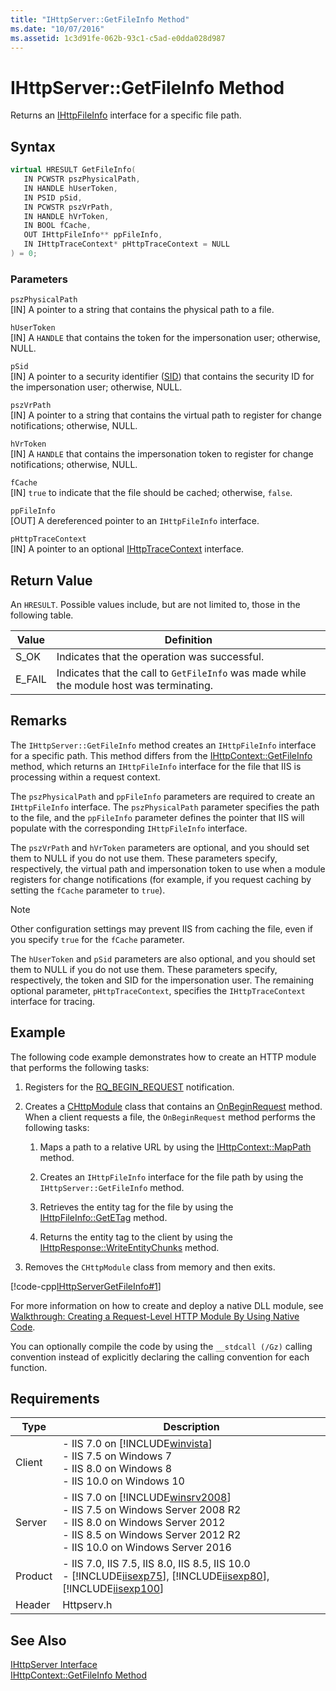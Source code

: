 ```yaml
---
title: "IHttpServer::GetFileInfo Method"
ms.date: "10/07/2016"
ms.assetid: 1c3d91fe-062b-93c1-c5ad-e0dda028d987
---
```

# IHttpServer::GetFileInfo Method
Returns an [IHttpFileInfo](../../web-development-reference/native-code-api-reference/ihttpfileinfo-interface.md) interface for a specific file path.  
  
## Syntax  
  
```cpp  
virtual HRESULT GetFileInfo(  
   IN PCWSTR pszPhysicalPath,  
   IN HANDLE hUserToken,  
   IN PSID pSid,  
   IN PCWSTR pszVrPath,  
   IN HANDLE hVrToken,  
   IN BOOL fCache,  
   OUT IHttpFileInfo** ppFileInfo,  
   IN IHttpTraceContext* pHttpTraceContext = NULL  
) = 0;  
```  
  
### Parameters  
 `pszPhysicalPath`  
 [IN] A pointer to a string that contains the physical path to a file.  
  
 `hUserToken`  
 [IN] A `HANDLE` that contains the token for the impersonation user; otherwise, NULL.  
  
 `pSid`  
 [IN] A pointer to a security identifier ([SID](https://go.microsoft.com/fwlink/?LinkId=63529)) that contains the security ID for the impersonation user; otherwise, NULL.  
  
 `pszVrPath`  
 [IN] A pointer to a string that contains the virtual path to register for change notifications; otherwise, NULL.  
  
 `hVrToken`  
 [IN] A `HANDLE` that contains the impersonation token to register for change notifications; otherwise, NULL.  
  
 `fCache`  
 [IN] `true` to indicate that the file should be cached; otherwise, `false`.  
  
 `ppFileInfo`  
 [OUT] A dereferenced pointer to an `IHttpFileInfo` interface.  
  
 `pHttpTraceContext`  
 [IN] A pointer to an optional [IHttpTraceContext](../../web-development-reference/native-code-api-reference/ihttptracecontext-interface.md) interface.  
  
## Return Value  
 An `HRESULT`. Possible values include, but are not limited to, those in the following table.  
  
|Value|Definition|  
|-----------|----------------|  
|S_OK|Indicates that the operation was successful.|  
|E_FAIL|Indicates that the call to `GetFileInfo` was made while the module host was terminating.|  
  
## Remarks  
 The `IHttpServer::GetFileInfo` method creates an `IHttpFileInfo` interface for a specific path. This method differs from the [IHttpContext::GetFileInfo](../../web-development-reference/native-code-api-reference/ihttpcontext-getfileinfo-method.md) method, which returns an `IHttpFileInfo` interface for the file that IIS is processing within a request context.  
  
 The `pszPhysicalPath` and `ppFileInfo` parameters are required to create an `IHttpFileInfo` interface. The `pszPhysicalPath` parameter specifies the path to the file, and the `ppFileInfo` parameter defines the pointer that IIS will populate with the corresponding `IHttpFileInfo` interface.  
  
 The `pszVrPath` and `hVrToken` parameters are optional, and you should set them to NULL if you do not use them. These parameters specify, respectively, the virtual path and impersonation token to use when a module registers for change notifications (for example, if you request caching by setting the `fCache` parameter to `true`).  
  
> [!NOTE]
>  Other configuration settings may prevent IIS from caching the file, even if you specify `true` for the `fCache` parameter.  
  
 The `hUserToken` and `pSid` parameters are also optional, and you should set them to NULL if you do not use them. These parameters specify, respectively, the token and SID for the impersonation user. The remaining optional parameter, `pHttpTraceContext`, specifies the `IHttpTraceContext` interface for tracing.  
  
## Example  
 The following code example demonstrates how to create an HTTP module that performs the following tasks:  
  
1.  Registers for the [RQ_BEGIN_REQUEST](../../web-development-reference/native-code-api-reference/request-processing-constants.md) notification.  
  
2.  Creates a [CHttpModule](../../web-development-reference/native-code-api-reference/chttpmodule-class.md) class that contains an [OnBeginRequest](../../web-development-reference/native-code-api-reference/chttpmodule-onbeginrequest-method.md) method. When a client requests a file, the `OnBeginRequest` method performs the following tasks:  
  
    1.  Maps a path to a relative URL by using the [IHttpContext::MapPath](../../web-development-reference/native-code-api-reference/ihttpcontext-mappath-method.md) method.  
  
    2.  Creates an `IHttpFileInfo` interface for the file path by using the `IHttpServer::GetFileInfo` method.  
  
    3.  Retrieves the entity tag for the file by using the [IHttpFileInfo::GetETag](../../web-development-reference/native-code-api-reference/ihttpfileinfo-getetag-method.md) method.  
  
    4.  Returns the entity tag to the client by using the [IHttpResponse::WriteEntityChunks](../../web-development-reference/native-code-api-reference/ihttpresponse-writeentitychunks-method.md) method.  
  
3.  Removes the `CHttpModule` class from memory and then exits.  
  
 [!code-cpp[IHttpServerGetFileInfo#1](~/samples/snippets/cpp/VS_Snippets_IIS/IIS7/IHttpServerGetFileInfo/cpp/IHttpServerGetFileInfo.cpp#1)]  
  
 For more information on how to create and deploy a native DLL module, see [Walkthrough: Creating a Request-Level HTTP Module By Using Native Code](../../web-development-reference/native-code-development-overview/walkthrough-creating-a-request-level-http-module-by-using-native-code.md).  
  
 You can optionally compile the code by using the `__stdcall (/Gz)` calling convention instead of explicitly declaring the calling convention for each function.  
  
## Requirements  
  
|Type|Description|  
|----------|-----------------|  
|Client|-   IIS 7.0 on [!INCLUDE[winvista](../../wmi-provider/includes/winvista-md.md)]<br />-   IIS 7.5 on Windows 7<br />-   IIS 8.0 on Windows 8<br />-   IIS 10.0 on Windows 10|  
|Server|-   IIS 7.0 on [!INCLUDE[winsrv2008](../../wmi-provider/includes/winsrv2008-md.md)]<br />-   IIS 7.5 on Windows Server 2008 R2<br />-   IIS 8.0 on Windows Server 2012<br />-   IIS 8.5 on Windows Server 2012 R2<br />-   IIS 10.0 on Windows Server 2016|  
|Product|-   IIS 7.0, IIS 7.5, IIS 8.0, IIS 8.5, IIS 10.0<br />-   [!INCLUDE[iisexp75](../../web-development-reference/native-code-api-reference/includes/iisexp75-md.md)], [!INCLUDE[iisexp80](../../web-development-reference/native-code-api-reference/includes/iisexp80-md.md)], [!INCLUDE[iisexp100](../../web-development-reference/native-code-api-reference/includes/iisexp100-md.md)]|  
|Header|Httpserv.h|  
  
## See Also  
 [IHttpServer Interface](../../web-development-reference/native-code-api-reference/ihttpserver-interface.md)   
 [IHttpContext::GetFileInfo Method](../../web-development-reference/native-code-api-reference/ihttpcontext-getfileinfo-method.md)